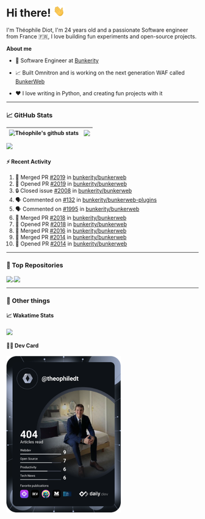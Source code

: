 # Hi there! <img src="./wave.gif" width="30px" height="30px" />

I'm Théophile Diot, I'm 24 years old and a passionate Software engineer from France 🇫🇷, I love building fun experiments and open-source projects.

**About me**

- 💼 Software Engineer at [Bunkerity](https://www.bunkerity.com/)

- 📈 Built Omnitron and is working on the next generation WAF called [BunkerWeb](https://www.bunkerweb.io)

- ❤️ I love writing in Python, and creating fun projects with it

---

### 📈 GitHub Stats

| <img align="center" src="https://github-readme-stats.vercel.app/api?username=TheophileDiot&show_icons=true&include_all_commits=true&theme=algolia&hide_border=true&rank_icon=github" alt="Théophile's github stats" /> | <img align="center" src="https://github-readme-stats.vercel.app/api/top-langs/?username=TheophileDiot&layout=compact&theme=algolia&hide_border=true" /> |
| ---------------------------------------------------------------------------------------------------------------------------------------------------------------------------------------------------------------------- | ------------------------------------------------------------------------------------------------------------------------------------------------------- |

![](https://github-readme-activity-graph.vercel.app/graph?username=TheophileDiot&theme=tokyo-night)

#### :zap: Recent Activity

<!--START_SECTION:activity-->
1. 🎉 Merged PR [#2019](https://github.com/bunkerity/bunkerweb/pull/2019) in [bunkerity/bunkerweb](https://github.com/bunkerity/bunkerweb)
2. 💪 Opened PR [#2019](https://github.com/bunkerity/bunkerweb/pull/2019) in [bunkerity/bunkerweb](https://github.com/bunkerity/bunkerweb)
3. 🔒 Closed issue [#2008](https://github.com/bunkerity/bunkerweb/issues/2008) in [bunkerity/bunkerweb](https://github.com/bunkerity/bunkerweb)
4. 🗣 Commented on [#132](https://github.com/bunkerity/bunkerweb-plugins/issues/132#issuecomment-2670927348) in [bunkerity/bunkerweb-plugins](https://github.com/bunkerity/bunkerweb-plugins)
5. 🗣 Commented on [#1995](https://github.com/bunkerity/bunkerweb/issues/1995#issuecomment-2670920927) in [bunkerity/bunkerweb](https://github.com/bunkerity/bunkerweb)
6. 🎉 Merged PR [#2018](https://github.com/bunkerity/bunkerweb/pull/2018) in [bunkerity/bunkerweb](https://github.com/bunkerity/bunkerweb)
7. 💪 Opened PR [#2018](https://github.com/bunkerity/bunkerweb/pull/2018) in [bunkerity/bunkerweb](https://github.com/bunkerity/bunkerweb)
8. 🎉 Merged PR [#2016](https://github.com/bunkerity/bunkerweb/pull/2016) in [bunkerity/bunkerweb](https://github.com/bunkerity/bunkerweb)
9. 🎉 Merged PR [#2014](https://github.com/bunkerity/bunkerweb/pull/2014) in [bunkerity/bunkerweb](https://github.com/bunkerity/bunkerweb)
10. 💪 Opened PR [#2014](https://github.com/bunkerity/bunkerweb/pull/2014) in [bunkerity/bunkerweb](https://github.com/bunkerity/bunkerweb)
<!--END_SECTION:activity-->

---

### 🔧 Top Repositories

<a href="https://github.com/bunkerity/bunkerweb">
  <img align="center" src="https://github-readme-stats.vercel.app/api/pin/?username=Bunkerity&repo=bunkerweb&theme=algolia" />
</a>
<a href="https://github.com/TheophileDiot/Omnitron">
  <img align="center" src="https://github-readme-stats.vercel.app/api/pin/?username=TheophileDiot&repo=Omnitron&theme=algolia" />
</a>

---

### 🎉 Other things

#### 📈 Wakatime Stats

<a href="https://wakatime.com/@theophile_bunkerity">
  <img align="center" src="https://github-readme-stats.vercel.app/api/wakatime?username=3aa5ce41-c253-43d9-8441-a721e446a45f&layout=compact&theme=algolia" />
</a>

#### 👨‍💻 Dev Card

<a href="https://app.daily.dev/TheophileDt">
  <img src="./devcard.svg" width="300" alt="Théophile Diot's Dev Card"/>
</a>
